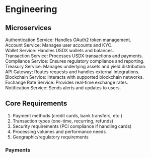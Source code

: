 # Engineering

## Microservices
Authentication Service: Handles OAuth2 token management.<br>
Account Service: Manages user accounts and KYC.<br>
Wallet Service: Handles USDX wallets and balances.<br>
Transaction Service: Processes USDX transactions and payments.<br>
Compliance Service: Ensures regulatory compliance and reporting.<br>
Treasury Service: Manages underlying assets and yield distribution.<br>
API Gateway: Routes requests and handles external integrations.<br>
Blockchain Service: Interacts with supported blockchain networks.<br>
Exchange Rate Service: Provides real-time exchange rates.<br>
Notification Service: Sends alerts and updates to users.<br>


## Core Requirements
1. Payment methods (credit cards, bank transfers, etc.)
2. Transaction types (one-time, recurring, refunds)
3. Security requirements (PCI compliance if handling cards)
4. Processing volumes and performance needs
5. Geographic/regulatory requirements

### Payments


